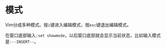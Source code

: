 # 模式

Vim分成多种模式。按`i`键进入编辑模式，按`esc`键退出编辑模式。

在窗口底部输入`:set showmode`，以后窗口底部就会显示当前状态，比如输入模式是`---INSERT--`。
